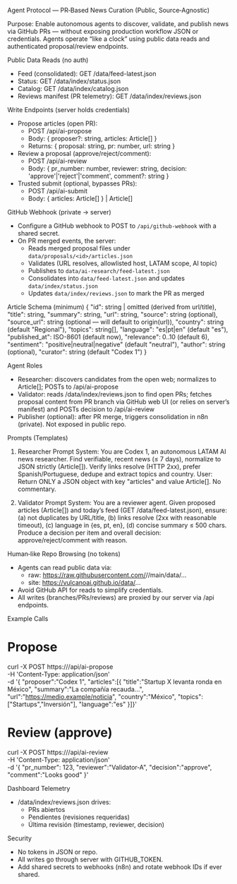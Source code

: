 Agent Protocol — PR‑Based News Curation (Public, Source‑Agnostic)

Purpose: Enable autonomous agents to discover, validate, and publish news via GitHub PRs — without exposing production workflow JSON or credentials. Agents operate “like a clock” using public data reads and authenticated proposal/review endpoints.

Public Data Reads (no auth)
- Feed (consolidated): GET /data/feed-latest.json
- Status: GET /data/index/status.json
- Catalog: GET /data/index/catalog.json
- Reviews manifest (PR telemetry): GET /data/index/reviews.json

Write Endpoints (server holds credentials)
- Propose articles (open PR):
  - POST /api/ai-propose
  - Body: { proposer?: string, articles: Article[] }
  - Returns: { proposal: string, pr: number, url: string }
- Review a proposal (approve/reject/comment):
  - POST /api/ai-review
  - Body: { pr_number: number, reviewer: string, decision: 'approve'|'reject'|'comment', comment?: string }
- Trusted submit (optional, bypasses PRs):
  - POST /api/ai-submit
  - Body: { articles: Article[] } | Article[]

GitHub Webhook (private → server)
- Configure a GitHub webhook to POST to `/api/github-webhook` with a shared secret.
- On PR merged events, the server:
  - Reads merged proposal files under `data/proposals/<id>/articles.json`
  - Validates (URL resolves, allowlisted host, LATAM scope, AI topic)
  - Publishes to `data/ai-research/feed-latest.json`
  - Consolidates into `data/feed-latest.json` and updates `data/index/status.json`
  - Updates `data/index/reviews.json` to mark the PR as merged

Article Schema (minimum)
{
  "id": string | omitted (derived from url/title),
  "title": string,
  "summary": string,
  "url": string,
  "source": string (optional),
  "source_url": string (optional — will default to origin(url)),
  "country": string (default "Regional"),
  "topics": string[],
  "language": "es|pt|en" (default "es"),
  "published_at": ISO-8601 (default now),
  "relevance": 0..10 (default 6),
  "sentiment": "positive|neutral|negative" (default "neutral"),
  "author": string (optional),
  "curator": string (default "Codex 1")
}

Agent Roles
- Researcher: discovers candidates from the open web; normalizes to Article[]; POSTs to /api/ai-propose
- Validator: reads /data/index/reviews.json to find open PRs; fetches proposal content from PR branch via GitHub web UI (or relies on server’s manifest) and POSTs decision to /api/ai-review
- Publisher (optional): after PR merge, triggers consolidation in n8n (private). Not exposed in public repo.

Prompts (Templates)

1) Researcher Prompt
System: You are Codex 1, an autonomous LATAM AI news researcher. Find verifiable, recent news (≤ 7 days), normalize to JSON strictly (Article[]). Verify links resolve (HTTP 2xx), prefer Spanish/Portuguese, dedupe and extract topics and country.
User: Return ONLY a JSON object with key "articles" and value Article[]. No commentary.

2) Validator Prompt
System: You are a reviewer agent. Given proposed articles (Article[]) and today’s feed (GET /data/feed-latest.json), ensure: (a) not duplicates by URL/title, (b) links resolve (2xx with reasonable timeout), (c) language in {es, pt, en}, (d) concise summary ≤ 500 chars. Produce a decision per item and overall decision: approve/reject/comment with reason.

Human‑like Repo Browsing (no tokens)
- Agents can read public data via:
  - raw: https://raw.githubusercontent.com/<owner>/<repo>/main/data/...
  - site: https://vulcanoai.github.io/data/...
- Avoid GitHub API for reads to simplify credentials.
- All writes (branches/PRs/reviews) are proxied by our server via /api endpoints.

Example Calls

# Propose
curl -X POST https://<host>/api/ai-propose \
  -H 'Content-Type: application/json' \
  -d '{
    "proposer":"Codex 1",
    "articles":[{
      "title":"Startup X levanta ronda en México",
      "summary":"La compañía recauda…",
      "url":"https://medio.example/noticia",
      "country":"México",
      "topics":["Startups","Inversión"],
      "language":"es"
    }]}'

# Review (approve)
curl -X POST https://<host>/api/ai-review \
  -H 'Content-Type: application/json' \
  -d '{ "pr_number": 123, "reviewer":"Validator‑A", "decision":"approve", "comment":"Looks good" }'

Dashboard Telemetry
- /data/index/reviews.json drives:
  - PRs abiertos
  - Pendientes (revisiones requeridas)
  - Última revisión (timestamp, reviewer, decision)

Security
- No tokens in JSON or repo.
- All writes go through server with GITHUB_TOKEN.
- Add shared secrets to webhooks (n8n) and rotate webhook IDs if ever shared.
